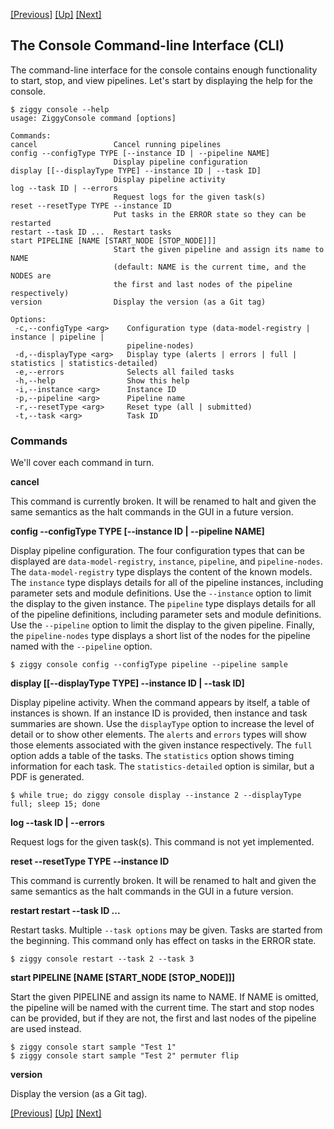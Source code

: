 <!-- -*-visual-line-*- -->

[[Previous]](event-handler-labels.md)
[[Up]](user-manual.md)
[[Next]](dusty-corners.md)

## The Console Command-line Interface (CLI)

The command-line interface for the console contains enough functionality to start, stop, and view pipelines. Let's start by displaying the help for the console.

```console
$ ziggy console --help
usage: ZiggyConsole command [options]

Commands:
cancel                 Cancel running pipelines
config --configType TYPE [--instance ID | --pipeline NAME]
                       Display pipeline configuration
display [[--displayType TYPE] --instance ID | --task ID]
                       Display pipeline activity
log --task ID | --errors
                       Request logs for the given task(s)
reset --resetType TYPE --instance ID
                       Put tasks in the ERROR state so they can be restarted
restart --task ID ...  Restart tasks
start PIPELINE [NAME [START_NODE [STOP_NODE]]]
                       Start the given pipeline and assign its name to NAME
                       (default: NAME is the current time, and the NODES are
                       the first and last nodes of the pipeline respectively)
version                Display the version (as a Git tag)

Options:
 -c,--configType <arg>    Configuration type (data-model-registry | instance | pipeline |
                          pipeline-nodes)
 -d,--displayType <arg>   Display type (alerts | errors | full | statistics | statistics-detailed)
 -e,--errors              Selects all failed tasks
 -h,--help                Show this help
 -i,--instance <arg>      Instance ID
 -p,--pipeline <arg>      Pipeline name
 -r,--resetType <arg>     Reset type (all | submitted)
 -t,--task <arg>          Task ID
```

### Commands

We'll cover each command in turn.

**cancel**

This command is currently broken. It will be renamed to halt and given the same semantics as the halt commands in the GUI in a future version.

**config --configType TYPE [--instance ID | --pipeline NAME]**

Display pipeline configuration. The four configuration types that can be displayed are `data-model-registry`, `instance`, `pipeline`,  and `pipeline-nodes`. The `data-model-registry` type displays the content of the known models. The `instance` type displays details for all of the pipeline instances, including parameter sets and module definitions. Use the `--instance` option to limit the display to the given instance. The `pipeline` type displays details for all of the pipeline definitions, including parameter sets and module definitions. Use the `--pipeline` option to limit the display to the given pipeline. Finally, the `pipeline-nodes` type displays a short list of the nodes for the pipeline named with the `--pipeline` option.

```console
$ ziggy console config --configType pipeline --pipeline sample
```

**display [[--displayType TYPE] --instance ID | --task ID]**

Display pipeline activity. When the command appears by itself, a table of instances is shown. If an instance ID is provided, then instance and task summaries are shown. Use the `displayType` option to increase the level of detail or to show other elements. The `alerts` and `errors` types will show those elements associated with the given instance respectively. The `full` option adds a table of the tasks. The `statistics` option shows timing information for each task. The `statistics-detailed` option is similar, but a PDF is generated.

```console
$ while true; do ziggy console display --instance 2 --displayType full; sleep 15; done
```

**log --task ID | --errors**

Request logs for the given task(s). This command is not yet implemented.

**reset --resetType TYPE --instance ID**

This command is currently broken. It will be renamed to halt and given the same semantics as the halt commands in the GUI in a future version.

**restart restart --task ID ...**

Restart tasks. Multiple `--task options` may be given. Tasks are started from the beginning. This command only has effect on tasks in the ERROR state.

```console
$ ziggy console restart --task 2 --task 3
```

**start PIPELINE [NAME [START_NODE [STOP_NODE]]]**

Start the given PIPELINE and assign its name to NAME. If NAME is omitted, the pipeline will be named with the current time. The start and stop nodes can be provided, but if they are not, the first and last nodes of the pipeline are used instead.

```console
$ ziggy console start sample "Test 1"
$ ziggy console start sample "Test 2" permuter flip
```

**version**

Display the version (as a Git tag).


[[Previous]](event-handler-labels.md)
[[Up]](user-manual.md)
[[Next]](dusty-corners.md)
